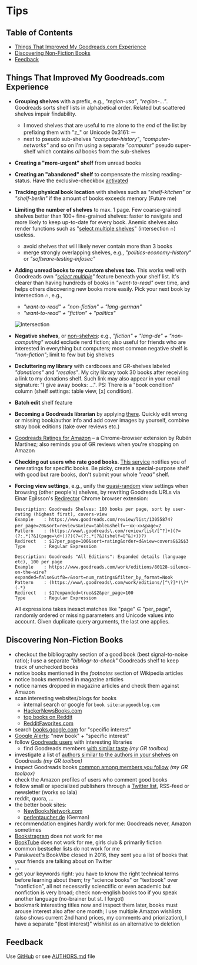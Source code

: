 # Tips

## Table of Contents
- [Things That Improved My Goodreads.com Experience](#things-that-improved-my-goodreadscom-experience)
- [Discovering Non-Fiction Books](#discovering-non-fiction-books)
- [Feedback](#feedback)


## Things That Improved My Goodreads.com Experience

- **Grouping shelves** with a prefix, e.g., _"region-usa"_,
  _"region-..."_. Goodreads sorts shelf lists in alphabetical order.
  Related but scattered shelves impair findability.  
  - I moved shelves that are useful to me alone to the _end_ of the list by prefixing them with "z_" or Unicode 0x3161: ㅡ
  - next to pseudo sub-shelves _"computer-history"_, _"computer-networks"_ and so on I'm using a separate _"computer"_ pseudo super-shelf which contains _all_ books from the sub-shelves

- **Creating a "more-urgent" shelf** from unread books

- **Creating an "abandoned" shelf** to compensate the missing reading-status. 
  Have the exclusive-checkbox [activated](https://www.goodreads.com/shelf/edit)

- **Tracking physical book location** with shelves such as _"shelf-kitchen"_ or 
  _"shelf-berlin"_ if the amount of books exceeds memory (Future me)

- **Limiting the number of shelves** to max. 1 page. 
  Few coarse-grained shelves better than 100+ fine-grained shelves: faster to navigate and more likely to keep up-to-date for every book.
  Anemic shelves also render functions such as "[select multiple shelves](https://www.secondrunreviews.com/2016/03/selecting-multiple-shelves-goodreads.html)" (intersection ∩) useless.
  - avoid shelves that will likely never contain more than 3 books
  - merge strongly overlapping shelves, e.g., _"politics-economy-history"_ or _"software-testing-infosec"_

- **Adding unread books to my custom shelves too.** This works
  well with Goodreads own _"[select multiple](https://www.secondrunreviews.com/2016/03/selecting-multiple-shelves-goodreads.html)"_ feature beneath your
  shelf list. It's clearer than having hundreds of books in _"want-to-read"_ over time,
  and helps others discovering new books more easily. Pick your next book by intersection ∩, e.g.,
  - _"want-to-read" + "non-fiction" + "lang-german"_
  - _"want-to-read" + "fiction" + "politics"_
  
  ![Intersection](https://upload.wikimedia.org/wikipedia/commons/thumb/d/da/Set_intersection.svg/320px-Set_intersection.svg.png)
  
- **Negative shelves**, or [non-shelves](https://www.goodreads.com/topic/show/19369665-reverse-results-on-my-shelf#comment_id_181173145): e.g., _"fiction" + "lang-de" + "non-computing"_ would exclude nerd fiction; also useful for friends who are interested in everything but computers; most common negative shelf is _"non-fiction"_; limit to few but big shelves
  
- **Decluttering my library** with cardboxes and GR-shelves labeled
  _"donations"_ and _"resales"_. My city library took 30 books
  after receiving a link to my donations shelf.  Such link may also appear in
  your email signature: "I give away books: ...". 
  PS: There is a "book condition" column (shelf settings: table view, [x] condition).

- **Batch edit** shelf feature

- **Becoming a Goodreads librarian** by applying 
  [there](https://www.goodreads.com/about/apply_librarian). Quickly
  edit wrong or missing book/author info and add cover images by yourself,
  combine stray book editions (take over reviews etc.)

- [Goodreads Ratings for Amazon](https://chrome.google.com/webstore/detail/goodreads-ratings-for-ama/fkkcefhhadenobhjnngfdahhlodolkjg) – a Chrome-browser extension by Rubén Martínez; 
  also reminds you of GR reviews when you're shopping on Amazon 

- **Checking out users who rate good books**. 
  [This service](https://andre-st.github.io/goodreads/) notifies you of new ratings for specific books.
  Be picky, create a special-purpose shelf with good but rare books, don't submit your whole _"read"_ shelf.

- **Forcing view settings**, e.g., unify the [quasi-random](https://en.wikipedia.org/wiki/Principle_of_least_astonishment) view settings when browsing (other people's)
  shelves, by rewriting Goodreads URLs via Einar Egilsson's 
  [Redirector](https://chrome.google.com/webstore/detail/redirector/ocgpenflpmgnfapjedencafcfakcekcd)
  Chrome browser extension: 
  ```
  Description: Goodreads Shelves: 100 books per page, sort by user-rating (highest first), covers-view
  Example    : https://www.goodreads.com/review/list/13055874?per_page=20&sort=reviews&view=table&shelf=ㅡxx-xx&page=2
  Pattern    : (https://www\.goodreads\.com/review/list/[^?]+)(?=(?:.*[?&](page=\d+))?)(?=(?:.*[?&](shelf=[^&]+))?)
  Redirect   : $1?per_page=100&sort=rating&order=d&view=covers&$2&$3
  Type       : Regular Expression
  ```
  ```
  Description: Goodreads "All Editions": Expanded details (language etc), 100 per page
  Example    : https://www.goodreads.com/work/editions/80128-silence-on-the-wire?expanded=false&utf8=✓&sort=num_ratings&filter_by_format=Nook
  Pattern    : (https://www\.goodreads\.com/work/editions/[^\?]*)\?*(.*)
  Redirect   : $1?expanded=true&$2&per_page=100
  Type       : Regular Expression
  ```
  All expressions takes inexact matches like "page" ∈ "per_page", randomly ordered or missing 
  parameters and Unicode values into account. Given duplicate query arguments, the last one applies.
  
## Discovering Non-Fiction Books
- checkout the bibliography section of a good book (best signal-to-noise ratio); I use a separate _"bibliogr-to-check"_ Goodreads shelf to keep track of unchecked books
- notice books mentioned in the _footnotes_ section of Wikipedia articles
- notice books mentioned in magazine articles
- notice names dropped in magazine articles and check them against Amazon
- scan interesting websites/blogs for books 
  - internal search or google for `book site:anygoodblog.com`
  - [HackerNewsBooks.com](https://hackernewsbooks.com/)
  - [top books on Reddit](http://booksreddit.com/)
  - [RedditFavorites.com](https://redditfavorites.com/books)
- search [books.google.com](https://www.google.com/search?tbm=bks&q=specific+interest) for "specific interest"
- [Google Alerts](https://www.google.com/alerts): "new book" + "specific interest"
- follow [Goodreads users](https://www.goodreads.com/user/18418712-andr/following) with interesting libraries
  - find Goodreads members [with similar taste](https://github.com/andre-st/goodreads/blob/master/likeminded.md) _(my GR toolbox)_
- investigate a list of [authors similar to the authors in your shelves](https://github.com/andre-st/goodreads/blob/master/similarauth.md) on Goodreads _(my GR toolbox)_
- inspect Goodreads books [common among members you follow](https://github.com/andre-st/goodreads/blob/master/friendrated.md) _(my GR toolbox)_
- check the Amazon profiles of users who comment good books
- follow small or specialized publishers through a [Twitter list](https://twitter.com/voidyll/lists/books), RSS-feed or newsletter (works so lala)
- reddit, quora, ...
- the better book sites:
  - [NewBooksNetwork.com](http://newbooksnetwork.com/)
  - [perlentaucher.de](https://www.perlentaucher.de/teaserliste/2_Buecher.html) (German)
- recommendation engines hardly work for me: Goodreads never, Amazon sometimes
- [Bookstragram](https://www.instagram.com/explore/tags/bookstagram/) does not work for me
- [BookTube](https://en.wikipedia.org/wiki/BookTube) does not work for me, girls club & primarily fiction
- common bestseller lists do not work for me
- Parakweet's BookVibe closed in 2016, they sent you a list of books that your friends are talking about on Twitter
- ...
- get your keywords right: you have to know the right technical terms before learning about them; try "science books" or "textbook" over "nonfiction", all not necessarily scienctific or even academic but nonfiction is very broad; check non-english books too if you speak another language (no-brainer but st. I forgot)
- bookmark interesting titles now and inspect them later, books must arouse interest also after one month; I use multiple Amazon wishlists (also shows current 2nd hand prices, my comments and priorization), I have a separate "(lost interest)" wishlist as an alternative to deletion


## Feedback

Use [GitHub](https://github.com/andre-st/goodreads/issues) or see [AUTHORS.md](AUTHORS.md) file
